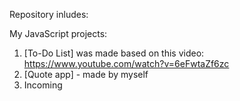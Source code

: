 Repository inludes:

My JavaScript projects:

1. [To-Do List] was made based on this video: https://www.youtube.com/watch?v=6eFwtaZf6zc
2. [Quote app] - made by myself
3. Incoming
